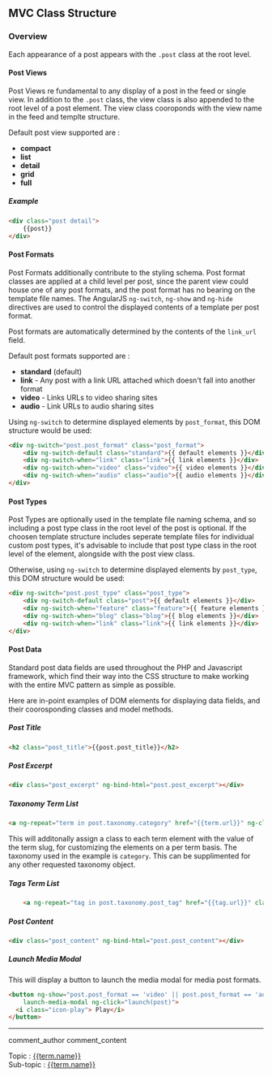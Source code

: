 
## MVC Class Structure

### Overview
Each appearance of a post appears with the `.post` class at the root level.

#### Post Views
Post Views re fundamental to any display of a post in the feed or single view. In addition to the `.post` class, the view class is also appended to the root level of a post element. The view class cooroponds with the view name in the feed and templte structure.

Default post view supported are : 

- __compact__ 
- __list__
- __detail__
- __grid__
- __full__

##### Example
``` html
<div class="post detail">
	{{post}}
</div>
```

#### Post Formats
Post Formats additionally contribute to the styling schema. Post format classes are applied at a child level per post, since the parent view could house one of any post formats, and the post format has no bearing on the template file names. The AngularJS `ng-switch`, `ng-show` and `ng-hide` directives are used to control the displayed contents of a template per post format.

Post formats are automatically determined by the contents of the `link_url` field.

Default post formats supported are :

- __standard__ (default)
- __link__ - Any post with a link URL attached which doesn't fall into another format
- __video__ - Links URLs to video sharing sites
- __audio__ - Link URLs to audio sharing sites

Using `ng-switch` to determine displayed elements by `post_format`, this DOM structure would be used:

```html
<div ng-switch="post.post_format" class="post_format">
	<div ng-switch-default class="standard">{{ default elements }}</div>
	<div ng-switch-when="link" class="link">{{ link elements }}</div>
	<div ng-switch-when="video" class="video">{{ video elements }}</div>
	<div ng-switch-when="audio" class="audio">{{ audio elements }}</div>
</div>
```


#### Post Types
Post Types are optionally used in the template file naming schema, and so including a post type class in the root level of the post is optional. If the choosen template structure includes seperate template files for individual custom post types, it's advisable to include that post type class in the root level of the element, alongside with the post view class.

Otherwise, using `ng-switch` to determine displayed elements by `post_type`, this DOM structure would be used:

```html
<div ng-switch="post.post_type" class="post_type">
	<div ng-switch-default class="post">{{ default elements }}</div>
	<div ng-switch-when="feature" class="feature">{{ feature elements }}</div>
	<div ng-switch-when="blog" class="blog">{{ blog elements }}</div>
	<div ng-switch-when="link" class="link">{{ link elements }}</div>
</div>
```


#### Post Data
Standard post data fields are used throughout the PHP and Javascript framework, which find their way into the CSS structure to make working with the entire MVC pattern as simple as possible.

Here are in-point examples of DOM elements for displaying data fields, and their coorosponding classes and model methods.


##### Post Title
``` html
<h2 class="post_title">{{post.post_title}}</h2>
```

##### Post Excerpt
``` html
<div class="post_excerpt" ng-bind-html="post.post_excerpt"></div>
```

##### Taxonomy Term List

``` html
<a ng-repeat="term in post.taxonomy.category" href="{{term.url}}" ng-class="term.slug" class="category">{{term.name}}</a>
```

This will additonally assign a class to each term element with the value of the term slug, for customizing the elements on a per term basis. The taxonomy used in the example is `category`. This can be supplimented for any other requested taxonomy object.

##### Tags Term List

``` html
	<a ng-repeat="tag in post.taxonomy.post_tag" href="{{tag.url}}" class="post_tag">{{tag.name}}</a>
```

##### Post Content

``` html
<div class="post_content" ng-bind-html="post.post_content"></div>
```


##### Launch Media Modal
This will display a button to launch the media modal for media post formats.

``` html
<button ng-show="post.post_format == 'video' || post.post_format == 'audio'"
	launch-media-modal ng-click="launch(post)">
  <i class="icon-play"> Play</i> 
</button>

```


------

comment_author
comment_content



<!-- TOPIC -->
  <span ng-hide="post.taxonomy.topic.length < 1">
    Topic :
    <span ng-repeat="term in post.taxonomy.topic">
      <a href="{{term.url}}" ng-hide="term.parent">{{term.name}}</a>
    </span>
    <br>
  </span>

  <!-- SUB-TOPIC -->
  <span ng-hide="post.taxonomy.topic.length < 2">
    Sub-topic :
    <span ng-repeat="term in post.taxonomy.topic">
      <a href="{{term.url}}" ng-show="term.parent">{{term.name}}</a>
    </span>
  </span>





